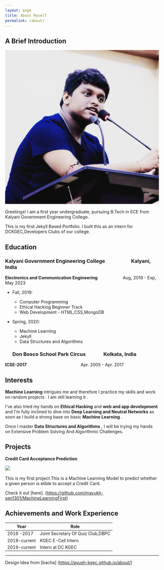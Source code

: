 ```yaml
---
layout: page
title: About Myself 
permalink: /about/
---
```


## A Brief Introduction

<img class="profile-picture" src="android-chrome-512x512.png">

Greetings! I am a first year undergraduate, pursuing B.Tech in ECE from Kalyani Government Engineering College.

This is my first Jekyll Based Portfolio.  I built this as an intern for DCKGEC,Developers Clubs of our college.

## Education

### Kalyani Government Engineering College &nbsp;&nbsp;&nbsp;&nbsp;&nbsp;&nbsp;&nbsp;&nbsp;&nbsp;&nbsp;&nbsp;&nbsp;&nbsp;&nbsp;&nbsp;&nbsp;&nbsp;&nbsp;&nbsp;&nbsp; Kalyani, India
**Electronics and Communication Engineering** &nbsp;&nbsp;&nbsp;&nbsp;&nbsp;&nbsp;&nbsp;&nbsp;&nbsp;&nbsp;&nbsp;&nbsp;&nbsp;&nbsp;&nbsp;&nbsp;&nbsp;&nbsp;&nbsp; Aug, 2019 - Exp, May 2023

- Fall, 2019:  
    - Computer Programming 
    - Ethical Hacking Beginner Track 
    - Web Development - HTML,CSS,MongoDB
- Spring, 2020: 
    - Machine Learning 
    - Jekyll 
    - Data Structures and Algorithms

    ### Don Bosco School Park Circus &nbsp;&nbsp;&nbsp;&nbsp;&nbsp;&nbsp;&nbsp;&nbsp;&nbsp;&nbsp;&nbsp;&nbsp;&nbsp; Kolkata, India
**ICSE-2017** &nbsp;&nbsp;&nbsp;&nbsp;&nbsp;&nbsp;&nbsp;&nbsp;&nbsp;&nbsp;&nbsp;&nbsp;&nbsp;&nbsp;&nbsp;&nbsp;&nbsp;&nbsp;&nbsp;&nbsp;&nbsp;&nbsp;&nbsp;&nbsp;&nbsp;&nbsp;&nbsp;&nbsp;&nbsp;&nbsp;&nbsp;&nbsp;&nbsp;&nbsp;&nbsp;&nbsp;&nbsp;&nbsp;&nbsp;&nbsp;&nbsp;&nbsp;&nbsp;
Apr. 2005 - Apr. 2017

## Interests

**Machine Learning** intrigues me and therefore I practice my skills and work on random projects . I am still learning it . 

I've also tried my hands on  **Ethical Hacking** and  **web and app development** and I'm fully inclined to dive into **Deep Learning  and Neutral Networks** as soon as I build a strong base on basic **Machine Learning** .

Once I master **Data Structures and Algorithms** , I will be trying my hands on Extensive Problem Solving And Algorithmic Challenges. 

## Projects

 **Credit Card Acceptance Prediction**

<img src = "credit-card-default.jpg" width = "500px">

This is my first project.This is a Machine Learning Model to predict whether a given person is elible to accept a Credit Card.  

Check it out [here]. (https://github.com/mayukh-sen1301/MachineLearningFirst)

## Achievements and Work Experience


Year | Role |
-----|-------|
2016 -2017 | Joint Secretary Of Quiz Club,DBPC  | 
2019-current| KGEC E-Cell Intern | 
2019-current | Intern at DC KGEC |

---

  Design Idea from [bacha] (https://ayush-kgec.github.io/about/)  

